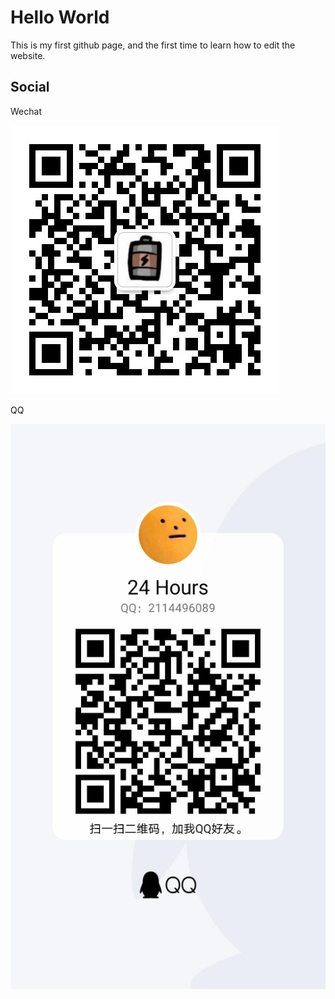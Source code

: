 # Hello World
This is my first github page, and the first time to learn how to edit the website.

## Social
Wechat 


![](https://github.com/24Hoursss/24Hoursss.github.io/blob/gh-pages/image/%E5%BE%AE%E4%BF%A1%E5%9B%BE%E7%89%87_20201018222321.jpg)


QQ


![](https://github.com/24Hoursss/24Hoursss.github.io/blob/gh-pages/image/%E5%BE%AE%E4%BF%A1%E5%9B%BE%E7%89%87_20201018222329.jpg)             
